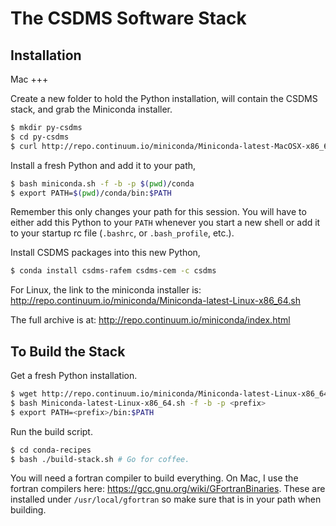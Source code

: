 The CSDMS Software Stack
========================

Installation
------------

Mac
+++

Create a new folder to hold the Python installation, will contain the
CSDMS stack, and grab the Miniconda installer.

``` bash
$ mkdir py-csdms
$ cd py-csdms
$ curl http://repo.continuum.io/miniconda/Miniconda-latest-MacOSX-x86_64.sh -o miniconda.sh
```

Install a fresh Python and add it to your path,
``` bash
$ bash miniconda.sh -f -b -p $(pwd)/conda
$ export PATH=$(pwd)/conda/bin:$PATH
```
Remember this only changes your path for this session. You will have to
either add this Python to your `PATH` whenever you start a new shell or add
it to your startup rc file (`.bashrc`, or `.bash_profile`, etc.).

Install CSDMS packages into this new Python,
``` bash
$ conda install csdms-rafem csdms-cem -c csdms
```

For Linux, the link to the miniconda installer is: http://repo.continuum.io/miniconda/Miniconda-latest-Linux-x86_64.sh

The full archive is at: http://repo.continuum.io/miniconda/index.html

To Build the Stack
------------------

Get a fresh Python installation.
``` bash
$ wget http://repo.continuum.io/miniconda/Miniconda-latest-Linux-x86_64.sh
$ bash Miniconda-latest-Linux-x86_64.sh -f -b -p <prefix>
$ export PATH=<prefix>/bin:$PATH
```

Run the build script.
``` bash
$ cd conda-recipes
$ bash ./build-stack.sh # Go for coffee.
```

You will need a fortran compiler to build everything. On Mac, I use the fortran compilers here: https://gcc.gnu.org/wiki/GFortranBinaries. These are installed under ``/usr/local/gfortran`` so make sure that is in your path when building.
